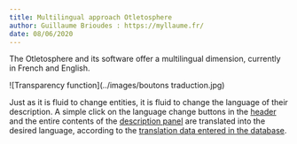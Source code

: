 ```yaml
---
title: Multilingual approach Otletosphere
author: Guillaume Brioudes : https://myllaume.fr/
date: 08/06/2020
---
```


The Otletosphere and its software offer a multilingual dimension, currently in French and English.

![Transparency function](../images/boutons traduction.jpg) 

Just as it is fluid to change entities, it is fluid to change the language of their description. A simple click on the language change buttons in the [header](../usage/interface-elements.md#header) and the entire contents of the [description panel](../usage/interface-elements.md#description-panel) are translated into the desired language, according to the [translation data entered in the database](../development/register-data.md).
